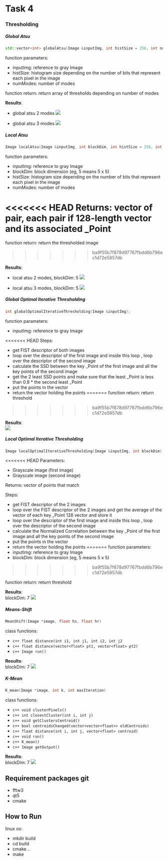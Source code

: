 # Task 4
### Thresholding
##### Global Atsu
```c++
std::vector<int> globalAtsu(Image &inputImg, int histSize = 256, int numModes = 2);
```
function parameters:
  * inputImg: reference to gray Image
  * histSize: histogram size depending on the number of bits that represent each pixel in the image
  * numModes: number of modes

function return: return array of thresholds depending on number of modes

**Results**:<br>
* global atsu 2 modes
![](images/atsu-global-2-modes.png)
  
* global atsu 3 modes
![](images/atsu-global-3-modes.png)

##### Local Atsu
```c++
Image localAtsu(Image &inputImg, int blockDim, int histSize = 256, int numModes = 2);
```
function parameters:
* inputImg: reference to gray Image
* blockDim: block dimension (eg, 5 means 5 x 5)
* histSize: histogram size depending on the number of bits that represent each pixel in the image
* numModes: number of modes

<<<<<<< HEAD
Returns: 
vector of pair, each pair if 128-length vector and its associated _Point
=======
function return: return the thresholded image
>>>>>>> ba9f55b7f878d97767fbdd6b796ec1d72e5857db

**Results**:<br>
* local atsu 2 modes, blockDim: 5
![](images/atsu-local-2-modes.png)

* local atsu 3 modes, blockDim: 5
![](images/atsu-local-3-modes.png)
##### Global Optimal Iterative Thresholding

```c++
int globalOptimalIterativeThresholding(Image &inputImg);
```
function parameters:
   * inputImg: reference to gray Image 

<<<<<<< HEAD
Steps:
* get FIST descriptor of both images
* loop over the descriptor of the first image and  inside this loop 
  , loop over the descriptor of the second image
* calculate the SSD between the key _Point of the first image and all the key points 
  of the second image
* get the 2 least SSD points and make sure that the least _Point is less than 0.8 * the second least _Point 
* put the points in the vector
* return the vector holding the points
=======
function return: return threshold
>>>>>>> ba9f55b7f878d97767fbdd6b796ec1d72e5857db

 **Results**:<br>
![](images/global-optimal.png)

##### Local Optimal Iterative Thresholding
```c++
Image localOptimalIterativeThresholding(Image &inputImg, int blockDim);
```
<<<<<<< HEAD
Parameters:
* Grayscale image (first image)
* Grayscale image (second image)

Returns:
vector of points that match

Steps:
* get FIST descriptor of the 2 images
* loop over the FIST descriptor of the 2 images and get the average of the vector of each key _Point 128 vector and store it
* loop over the descriptor of the first image and  inside this loop
  , loop over the descriptor of the second image
* calculate the Normalized Correlation between the key _Point of the first image and all the key points
  of the second image
* put the points in the vector
* return the vector holding the points
=======
function parameters:
* inputImg: reference to gray Image
* blockDim: block dimension (eg, 5 means 5 x 5)
>>>>>>> ba9f55b7f878d97767fbdd6b796ec1d72e5857db

function return: return threshold

**Results**:<br>
blockDim: 7
![](images/local-optimal.png)

##### Means-Shift
```c++
MeanShift(Image *image, float hs, float hr)
```
class functions:
* ```c++ float distance(int i1, int j1, int i2, int j2```
* ```c++ float distance(vector<float> pt1, vector<float> pt2)```
* ```c++ Image run()```


**Results**:<br>
blockDim: 7
![](images/Mean-Sift.jpg)

##### K-Mean
```c++
K_mean(Image *image, int k, int maxIteration)
```
class functions:
* ```c++ void clusterPixels()```
* ```c++ int closestCluster(int i, int j)```
* ```c++ void getClustersCentroid()```
* ```c++ bool centroidsChanged(vector<vector<float>> oldCentroids)```
* ```c++ float distance(int i, int j, vector<float> centroid)```
* ```c++ void run()```
* ```c++ K_mean()```
* ```c++ Image getOutput()```

**Results**:<br>
blockDim: 7
![](images/K-Mean.jpg)

## Requirement packages git
* fftw3
* qt5
* cmake

## How to Run
linux os:
* mkdir build
* cd build 
* cmake ..
* make 

